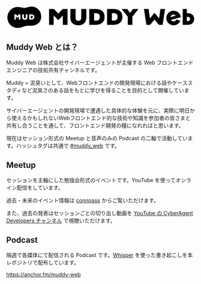 ![Muddy Web's Logo](./logo.png)

## Muddy Web とは？

Muddy Web は株式会社サイバーエージェントが主催する Web フロントエンドエンジニアの技術共有チャンネルです。

Muddy = 泥臭いとして、Webフロントエンドの開発現場における話やケーススタディなど泥臭さのある話をもとに学びを得ることを目的として開催しています。

サイバーエージェントの開発現場で遭遇した具体的な体験を元に、実際に明日から使えるかもしれないWebフロントエンド的な技術や知識を参加者の皆さまと共有し合うことを通して、フロントエンド開発の糧になれればと思います。

現在はセッション形式の Meetup と音声のみの Podcast の二軸で活動しています。ハッシュタグは共通で [#muddy_web](https://twitter.com/search?q=%23muddy_web&src=typed_query&f=live) です。

## Meetup

セッションを主軸にした勉強会形式のイベントです。YouTube を使ってオンライン配信をしています。

過去・未来のイベント情報は [connpass](https://connpass.com/search/?q=Muddy+Web) からご覧いただけます。

また、過去の発表はセッションごとの切り出し動画を [YouTube の CyberAgent Developers チャンネル](https://www.youtube.com/playlist?list=PLBsO-IAhmMUU-wG85J87HB4p7KNB034M-) で視聴いただけます。

## Podcast

隔週で各媒体にて配信される Podcast です。[Whisper](https://github.com/openai/whisper) を使った書き起こしを本レポジトリで配布しています。

https://anchor.fm/muddy-web
